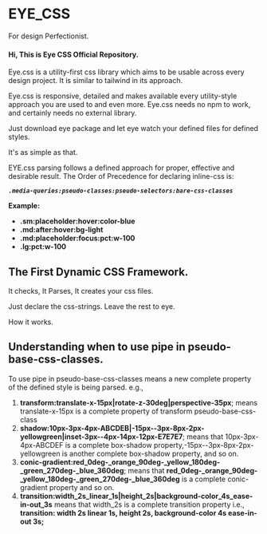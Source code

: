 # EYE_CSS
For design Perfectionist.
#### Hi, This is Eye CSS Official Repository.


Eye.css is a utility-first css library which aims to be usable across every design project.
It is similar to tailwind in its approach.

Eye.css is responsive, detailed and makes available every utility-style approach you are used to and even more.
Eye.css needs no npm to work, and certainly needs no external library.

Just download eye package and let eye watch your defined files for defined styles.

It's as simple as that.



[//]: # (<img alt="Proudly Nigeria" height="24px" src="https://img.shields.io/badge/proudly-Nigerian-008751.svg?style=flat&labelColor=FFFFFF" title="Proudly Nigerian Image" width="auto"/>)


[//]: # (HOW EYE CSS WORKS)
EYE.css parsing follows a defined approach for proper, effective and desirable result.
The Order of Precedence for declaring inline-css is:

_**`.media-queries:pseudo-classes:pseudo-selectors:bare-css-classes`**_

**Example:**

* **.sm:placeholder:hover:color-blue**
* **.md:after:hover:bg-light**
* **.md:placeholder:focus:pct:w-100**
* **.lg:pct:w-100**


[//]: # (JULY 25, 2022.)

## The First Dynamic CSS Framework.

It checks, It Parses, It creates your css files.

Just declare the css-strings. Leave the rest to eye.

How it works.


## Understanding when to use pipe in pseudo-base-css-classes.
[//]: # (- August 16, 2022.)
To use pipe in pseudo-base-css-classes means a new complete property of the defined style is being parsed.
e.g., 
1. **transform:translate-x-15px|rotate-z-30deg|perspective-35px**; means translate-x-15px is a complete property of transform pseudo-base-css-class
2. **shadow:10px-3px-4px-ABCDEB|-15px--3px-8px-2px-yellowgreen|inset-3px--4px-14px-12px-E7E7E7**; means that 10px-3px-4px-ABCDEF is a complete box-shadow property,-15px--3px-8px-2px-yellowgreen is another complete box-shadow property, and so on.
3. **conic-gradient:red_0deg-_orange_90deg-_yellow_180deg-_green_270deg-_blue_360deg**; means that **red_0deg-_orange_90deg-_yellow_180deg-_green_270deg-_blue_360deg** is a complete conic-gradient property and so on.
4. **transition:width_2s_linear_1s|height_2s|background-color_4s_ease-in-out_3s** means that width_2s is a complete transition property i.e., **transition: width 2s linear 1s, height 2s, background-color 4s ease-in-out 3s;**
